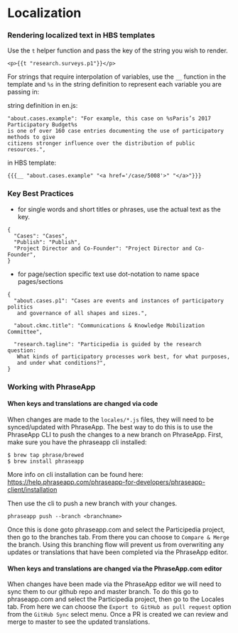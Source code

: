 # Localization

### Rendering localized text in HBS templates
Use the `t` helper function and pass the key of the string you wish to render.
```
<p>{{t "research.surveys.p1"}}</p>
```

For strings that require interpolation of variables, use the `__` function in the template and `%s` in the string definition to represent each variable you are passing in:

string definition in en.js:
```
"about.cases.example": "For example, this case on %sParis’s 2017 Participatory Budget%s
is one of over 160 case entries documenting the use of participatory methods to give
citizens stronger influence over the distribution of public resources.",
```

in HBS template:
```
{{{__ "about.cases.example" "<a href='/case/5008'>" "</a>"}}}
```


### Key Best Practices
- for single words and short titles or phrases, use the actual text as the key.
```
{
  "Cases": "Cases",
  "Publish": "Publish",
  "Project Director and Co-Founder": "Project Director and Co-Founder",
}
```

- for page/section specific text use dot-notation to name space pages/sections
```
{
  "about.cases.p1": "Cases are events and instances of participatory politics
   and governance of all shapes and sizes.",

  "about.ckmc.title": "Communications & Knowledge Mobilization Committee",

  "research.tagline": "Participedia is guided by the research question:
   What kinds of participatory processes work best, for what purposes,
   and under what conditions?",
}
```

### Working with PhraseApp

#### When keys and translations are changed via code
When changes are made to the `locales/*.js` files, they will need to be synced/updated with PhraseApp. The best way to do this is to use the PhraseApp CLI to push the changes to a new branch on PhraseApp. First, make sure you have the phraseapp cli installed:

```
$ brew tap phrase/brewed
$ brew install phraseapp
```
More info on cli installation can be found here: https://help.phraseapp.com/phraseapp-for-developers/phraseapp-client/installation

Then use the cli to push a new branch with your changes.
```
phraseapp push --branch <branchname>
```

Once this is done goto phraseapp.com and select the Participedia project, then go to the branches tab. From there you can choose to `Compare & Merge` the branch. Using this branching flow will prevent us from overwriting any updates or translations that have been completed via the PhraseApp editor.

#### When keys and translations are changed via the PhraseApp.com editor
When changes have been made via the PhraseApp editor we will need to sync them to our github repo and master branch. To do this go to phraseapp.com and select the Participedia project, then go to the Locales tab. From here we can choose the `Export to GitHub as pull request` option from the `GitHub Sync` select menu. Once a PR is created we can review and merge to master to see the updated translations.
